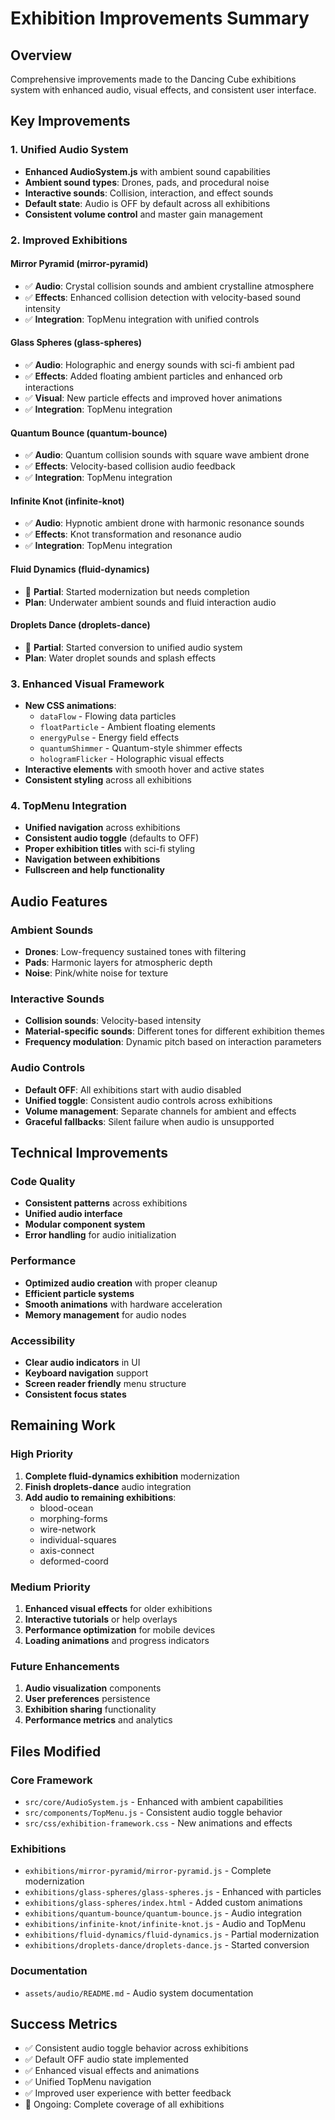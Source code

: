 # Exhibition Improvements Summary

## Overview

Comprehensive improvements made to the Dancing Cube exhibitions system with enhanced audio, visual effects, and consistent user interface.

## Key Improvements

### 1. Unified Audio System

- **Enhanced AudioSystem.js** with ambient sound capabilities
- **Ambient sound types**: Drones, pads, and procedural noise
- **Interactive sounds**: Collision, interaction, and effect sounds
- **Default state**: Audio is OFF by default across all exhibitions
- **Consistent volume control** and master gain management

### 2. Improved Exhibitions

#### Mirror Pyramid (mirror-pyramid)

- ✅ **Audio**: Crystal collision sounds and ambient crystalline atmosphere
- ✅ **Effects**: Enhanced collision detection with velocity-based sound intensity
- ✅ **Integration**: TopMenu integration with unified controls

#### Glass Spheres (glass-spheres)

- ✅ **Audio**: Holographic and energy sounds with sci-fi ambient pad
- ✅ **Effects**: Added floating ambient particles and enhanced orb interactions
- ✅ **Visual**: New particle effects and improved hover animations
- ✅ **Integration**: TopMenu integration

#### Quantum Bounce (quantum-bounce)

- ✅ **Audio**: Quantum collision sounds with square wave ambient drone
- ✅ **Effects**: Velocity-based collision audio feedback
- ✅ **Integration**: TopMenu integration

#### Infinite Knot (infinite-knot)

- ✅ **Audio**: Hypnotic ambient drone with harmonic resonance sounds
- ✅ **Effects**: Knot transformation and resonance audio
- ✅ **Integration**: TopMenu integration

#### Fluid Dynamics (fluid-dynamics)

- 🔄 **Partial**: Started modernization but needs completion
- **Plan**: Underwater ambient sounds and fluid interaction audio

#### Droplets Dance (droplets-dance)

- 🔄 **Partial**: Started conversion to unified audio system
- **Plan**: Water droplet sounds and splash effects

### 3. Enhanced Visual Framework

- **New CSS animations**:
  - `dataFlow` - Flowing data particles
  - `floatParticle` - Ambient floating elements
  - `energyPulse` - Energy field effects
  - `quantumShimmer` - Quantum-style shimmer effects
  - `hologramFlicker` - Holographic visual effects
- **Interactive elements** with smooth hover and active states
- **Consistent styling** across all exhibitions

### 4. TopMenu Integration

- **Unified navigation** across exhibitions
- **Consistent audio toggle** (defaults to OFF)
- **Proper exhibition titles** with sci-fi styling
- **Navigation between exhibitions**
- **Fullscreen and help functionality**

## Audio Features

### Ambient Sounds

- **Drones**: Low-frequency sustained tones with filtering
- **Pads**: Harmonic layers for atmospheric depth
- **Noise**: Pink/white noise for texture

### Interactive Sounds

- **Collision sounds**: Velocity-based intensity
- **Material-specific sounds**: Different tones for different exhibition themes
- **Frequency modulation**: Dynamic pitch based on interaction parameters

### Audio Controls

- **Default OFF**: All exhibitions start with audio disabled
- **Unified toggle**: Consistent audio controls across exhibitions
- **Volume management**: Separate channels for ambient and effects
- **Graceful fallbacks**: Silent failure when audio is unsupported

## Technical Improvements

### Code Quality

- **Consistent patterns** across exhibitions
- **Unified audio interface**
- **Modular component system**
- **Error handling** for audio initialization

### Performance

- **Optimized audio creation** with proper cleanup
- **Efficient particle systems**
- **Smooth animations** with hardware acceleration
- **Memory management** for audio nodes

### Accessibility

- **Clear audio indicators** in UI
- **Keyboard navigation** support
- **Screen reader friendly** menu structure
- **Consistent focus states**

## Remaining Work

### High Priority

1. **Complete fluid-dynamics exhibition** modernization
2. **Finish droplets-dance** audio integration
3. **Add audio to remaining exhibitions**:
   - blood-ocean
   - morphing-forms
   - wire-network
   - individual-squares
   - axis-connect
   - deformed-coord

### Medium Priority

1. **Enhanced visual effects** for older exhibitions
2. **Interactive tutorials** or help overlays
3. **Performance optimization** for mobile devices
4. **Loading animations** and progress indicators

### Future Enhancements

1. **Audio visualization** components
2. **User preferences** persistence
3. **Exhibition sharing** functionality
4. **Performance metrics** and analytics

## Files Modified

### Core Framework

- `src/core/AudioSystem.js` - Enhanced with ambient capabilities
- `src/components/TopMenu.js` - Consistent audio toggle behavior
- `src/css/exhibition-framework.css` - New animations and effects

### Exhibitions

- `exhibitions/mirror-pyramid/mirror-pyramid.js` - Complete modernization
- `exhibitions/glass-spheres/glass-spheres.js` - Enhanced with particles
- `exhibitions/glass-spheres/index.html` - Added custom animations
- `exhibitions/quantum-bounce/quantum-bounce.js` - Audio integration
- `exhibitions/infinite-knot/infinite-knot.js` - Audio and TopMenu
- `exhibitions/fluid-dynamics/fluid-dynamics.js` - Partial modernization
- `exhibitions/droplets-dance/droplets-dance.js` - Started conversion

### Documentation

- `assets/audio/README.md` - Audio system documentation

## Success Metrics

- ✅ Consistent audio toggle behavior across exhibitions
- ✅ Default OFF audio state implemented
- ✅ Enhanced visual effects and animations
- ✅ Unified TopMenu navigation
- ✅ Improved user experience with better feedback
- 🔄 Ongoing: Complete coverage of all exhibitions
